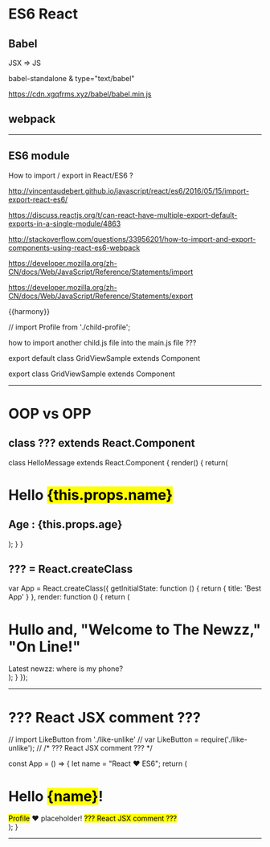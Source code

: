 # ES6 React 



## Babel 

JSX => JS

babel-standalone & type="text/babel"

https://cdn.xgqfrms.xyz/babel/babel.min.js


## webpack 





*******************************************************************************


## ES6 module


How to import / export in React/ES6 ?


http://vincentaudebert.github.io/javascript/react/es6/2016/05/15/import-export-react-es6/




https://discuss.reactjs.org/t/can-react-have-multiple-export-default-exports-in-a-single-module/4863



http://stackoverflow.com/questions/33956201/how-to-import-and-export-components-using-react-es6-webpack



https://developer.mozilla.org/zh-CN/docs/Web/JavaScript/Reference/Statements/import

https://developer.mozilla.org/zh-CN/docs/Web/JavaScript/Reference/Statements/export

{{harmony}}



// import Profile from './child-profile';


how to import another child.js file into the main.js file ???





export default class GridViewSample extends Component 


export class GridViewSample extends Component 




<!-- 
import Profile from './child-profile';

<Profile avatar="https://cdn.xgqfrms.xyz/logo/favicon.png" name="React JSX ES6 webpack" />
 -->


*******************************************************************************

# OOP vs OPP

## class ??? extends React.Component  

class HelloMessage extends React.Component {
    render() {
        return(
            <div>
                <h1>
                    Hello <mark>{this.props.name}</mark>
                </h1>
                <h2> Age : {this.props.age}</h2>
            </div>
        );
    }
}

## ??? = React.createClass  

var App = React.createClass({
    getInitialState: function () {
        return { title: 'Best App' }
    },
    render: function () {
        return (
            <div>
                <h1>
                    Hullo and, "Welcome to The Newzz," "On Line!"
                </h1>
                <Greeting name="xgqfrms" signedIn={true}/>
                <article>
                    Latest newzz:  where is my phone?
                </article>
            </div>
        );
    }
});



*******************************************************************************

# ??? React JSX comment ???

// import LikeButton from './like-unlike'
// var LikeButton = require('./like-unlike');
// /*<LikeButton /> ??? React JSX comment ??? */




const App = () => {
    let name = "React ❤ ES6";
    return (
        <div>
            <p>
                <h1>
                    Hello <mark>{name}</mark>!
                </h1>
            </p>
            <span>
                <mark>Profile</mark> ❤ placeholder!
            </span>
            <mark>??? React JSX comment ???</mark>
        </div>
    );
}

*******************************************************************************


















